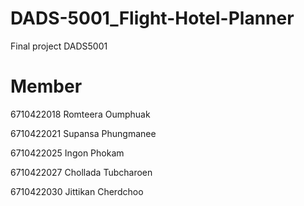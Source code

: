 # DADS-5001_Flight-Hotel-Planner
Final project DADS5001


# Member


6710422018 	Romteera Oumphuak

6710422021 	Supansa Phungmanee 

6710422025    	Ingon Phokam 

6710422027 	Chollada Tubcharoen 

6710422030 	Jittikan Cherdchoo
